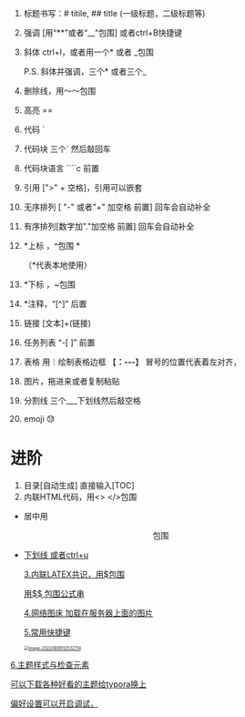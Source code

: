 1. 标题书写：# titile, ## title (一级标题，二级标题等)

2. 强调 [用“**”或者“__"包围]  或者ctrl+B快捷键 

3. 斜体 ctrl+I，或者用一个* 或者 _包围

   P.S. 斜体并强调，三个* 或者三个_

4. 删除线，用～～包围

5. 高亮 ==

6. 代码 `

7. 代码块 三个` 然后敲回车

8. 代码块语言 ````c 前置

9. 引用 [">" + 空格]，引用可以嵌套

10. 无序排列 [ "-" 或者"+" 加空格 前置] 回车会自动补全

11. 有序排列[数字加"."加空格 前置] 回车会自动补全

12. *上标 ，^包围  *

    （*代表本地使用）

13. *下标 ，~包围

14. *注释，“[^]” 后置

15. 链接 [文本]+(链接)

16. 任务列表 “-[ ]” 前置

17. 表格 用｜绘制表格边框 【**：---**】 冒号的位置代表着左对齐，

18. 图片，拖进来或者复制粘贴 

19. 分割线 三个___下划线然后敲空格

20. emoji  :sweat:

# 进阶

1. 目录[自动生成]  直接输入[TOC]
2. 内联HTML代码，用<> </>包围 

- 居中用<center>包围

- <u> 下划线 或者ctrl+u

  

  3.内联LATEX共识，用$包围

  用$$ 包围公式串

  4.网络图床 加载在服务器上面的图片

  5.常用快捷键

  <img src="/Users/amor/Library/Application Support/typora-user-images/image-20220909112532714.png" alt="image-20220909112532714" style="zoom:50%;" />

6.主题样式与检查元素

可以下载各种好看的主题给typora换上

偏好设置可以开启调试，

